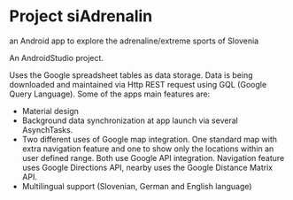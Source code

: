 # Project siAdrenalin
an Android app to explore the adrenaline/extreme sports of Slovenia

An AndroidStudio project.

Uses the Google spreadsheet tables as data storage. Data is being downloaded and maintained via Http REST request using GQL (Google Query Language).
Some of the apps main features are:
- Material design
- Background data synchronization at app launch via several AsynchTasks.
- Two different uses of Google map integration. One standard map with extra navigation feature and one to show only the locations within an user
  defined range. Both use Google API integration. Navigation feature uses Google Directions API, nearby uses the Google Distance Matrix API.
- Multilingual support (Slovenian, German and English language)


